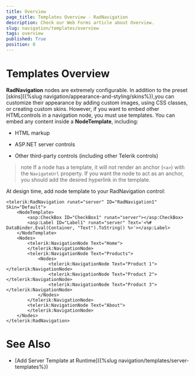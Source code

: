 ```yaml
---
title: Overview
page_title: Templates Overview - RadNavigation
description: Check our Web Forms article about Overview.
slug: navigation/templates/overview
tags: overview
published: True
position: 0
---
```


# Templates Overview

**RadNavigation** nodes are extremely configurable. In addition to the preset [skins]({%slug navigation/appearance-and-styling/skins%}),you can customize their appearance by adding custom images, using CSS classes, or creating custom skins. However, if you want to embed other HTMLcontrols in a navigation node, you must use templates. You can embed any content inside a **NodeTemplate**, including:

* HTML markup

* ASP.NET server controls

* Other third-party controls (including other Telerik controls)

>note If a node has a template, it will not render an anchor (`<a>`) with the `NavigateUrl` property. If you want the node to act as an anchor, you should add the desired hyperlink in the template.

At design time, add node template to your RadNavigation control:

````ASPNET
<telerik:RadNavigation runat="server" ID="RadNavigation1" Skin="Default">
	<NodeTemplate>
		<asp:CheckBox ID="CheckBox1" runat="server"></asp:CheckBox>
		<asp:Label ID="Label1" runat="server" Text='<%# DataBinder.Eval(Container, "Text").ToString() %>'></asp:Label>
	</NodeTemplate>
	<Nodes>
		<telerik:NavigationNode Text="Home">
		</telerik:NavigationNode>
		<telerik:NavigationNode Text="Products">
			<Nodes>
				<telerik:NavigationNode Text="Product 1"></telerik:NavigationNode>
				<telerik:NavigationNode Text="Product 2"></telerik:NavigationNode>
				<telerik:NavigationNode Text="Product 3"></telerik:NavigationNode>
			</Nodes>
		</telerik:NavigationNode>
		<telerik:NavigationNode Text="About">
		</telerik:NavigationNode>
	</Nodes>
</telerik:RadNavigation>
````



# See Also

 * [Add Server Template at Runtime]({%slug navigation/templates/server-templates%})
